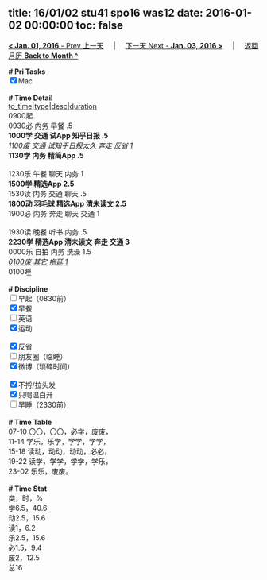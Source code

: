 title: 16/01/02 stu41 spo16 was12
date: 2016-01-02 00:00:00
toc: false
---
[**< Jan. 01, 2016** - Prev 上一天](/lifelogs/2016/01/d01.html) &nbsp; &nbsp; | &nbsp; &nbsp; [下一天 Next - **Jan. 03, 2016 >**](/lifelogs/2016/01/d03.html) &nbsp; &nbsp; |  &nbsp; &nbsp; [返回月历 **Back to Month ^**](/lifelogs/2016/01/index.html)
<br/><div><b># Pri Tasks</b></div><div><input checked="true" type="checkbox"/>Mac</div><div><br/></div><div><b># Time Detail</b></div><div><u>to_time|type|desc|duration</u></div><div>0900起</div><div>0930必 内务 早餐 .5</div><div><b>1000学 交通 试App 知乎日报 .5</b></div><div><u><i>1100废 交通 试知乎日报太久 奔走 反省 1</i></u></div><div><b>1130学 内务 精简App .5</b></div><div><br/></div><div>1230乐 午餐 聊天 内务 1</div><div><b>1500学 精选App 2.5</b></div><div>1530读 内务 交通 聊天 .5</div><div><b>1800动 羽毛球 精选App 清未读文 2.5</b></div><div>1900必 内务 奔走 聊天 交通 1</div><div><br/></div><div>1930读 晚餐 听书 内务 .5</div><div><b>2230学 精选App 清未读文 奔走 交通 3</b></div><div>0000乐 自拍 内务 洗澡 1.5</div><div><u><i>0100废 其它 拖延 1</i></u></div><div>0100睡</div><div><br/></div><div><b># Discipline</b></div><div><input type="checkbox"/>早起（0830前）</div><div><input checked="true" type="checkbox"/>早餐</div><div><input type="checkbox"/>英语</div><div><input checked="true" type="checkbox"/>运动</div><div><br/></div><div><input checked="true" type="checkbox"/>反省</div><div><input type="checkbox"/>朋友圈（临睡）</div><div><input checked="true" type="checkbox"/>微博（琐碎时间）</div><div><br/></div><div><input checked="true" type="checkbox"/>不捋/拉头发</div><div><input checked="true" type="checkbox"/>只喝温白开</div><div><input type="checkbox"/>早睡（2330前）</div><div><br/></div><div><b># Time Table</b></div><div>07-10 〇〇，〇〇，必学，废废，</div><div>11-14 学乐，乐学，学学，学学，</div><div>15-18 读动，动动，动动，必必，</div><div>19-22 读学，学学，学学，学乐，</div><div>23-02 乐乐，废废。</div><div><br/></div><div><b># Time Stat</b></div><div>类，时，%</div><div>学6.5，40.6</div><div>动2.5，15.6</div><div>读1，6.2</div><div>乐2.5，15.6</div><div>必1.5，9.4</div><div>废2，12.5</div><div>总16</div>